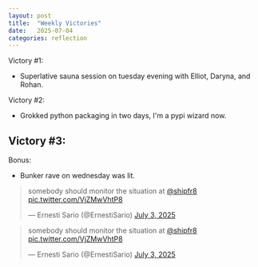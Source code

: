 ```yaml
---
layout: post
title:  "Weekly Victories"
date:   2025-07-04
categories: reflection
---
```


Victory #1:
- Superlative sauna session on tuesday evening with Elliot, Daryna, and Rohan.
   
Victory #2:
- Grokked python packaging in two days, I'm a pypi wizard now.
   
Victory #3:
- 

Bonus:
- Bunker rave on wednesday was lit.
> somebody should monitor the situation at [@shipfr8](https://twitter.com/shipfr8?ref_src=twsrc%5Etfw) [pic.twitter.com/VjZMwVhtP8](https://t.co/VjZMwVhtP8)
> 
> — Ernesti Sario (@ErnestiSario) [July 3, 2025](https://twitter.com/ErnestiSario/status/1940676825229021671?ref_src=twsrc%5Etfw)

<blockquote class="twitter-tweet" data-media-max-width="560"><p lang="en" dir="ltr">somebody should monitor the situation at <a href="https://twitter.com/shipfr8?ref_src=twsrc%5Etfw">@shipfr8</a> <a href="https://t.co/VjZMwVhtP8">pic.twitter.com/VjZMwVhtP8</a></p>&mdash; Ernesti Sario (@ErnestiSario) <a href="https://twitter.com/ErnestiSario/status/1940676825229021671?ref_src=twsrc%5Etfw">July 3, 2025</a></blockquote> <script async src="https://platform.twitter.com/widgets.js" charset="utf-8"></script>